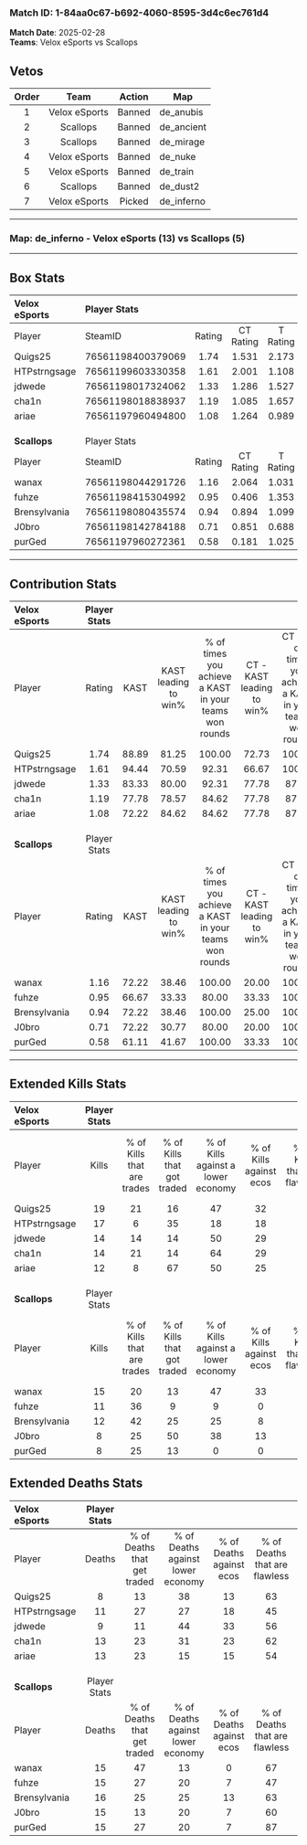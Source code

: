 ### Match ID: 1-84aa0c67-b692-4060-8595-3d4c6ec761d4  
**Match Date**: 2025-02-28  
**Teams**: Velox eSports vs Scallops  

## Vetos  

| Order | Team | Action | Map |
| :---: | :--: | :----: | --- |
| 1 | Velox eSports | Banned | de_anubis |
| 2 | Scallops | Banned | de_ancient |
| 3 | Scallops | Banned | de_mirage |
| 4 | Velox eSports | Banned | de_nuke |
| 5 | Velox eSports | Banned | de_train |
| 6 | Scallops | Banned | de_dust2 |
| 7 | Velox eSports | Picked | de_inferno |

---  

### **Map**: de_inferno - Velox eSports (13) vs Scallops (5)  
---  

## Box Stats  

| **Velox eSports** | Player Stats      |        |           |          |       |       |       |         |        |      |     |
| :- | :- | :-: | :-: | :-: | :-: | :-: | :-: | :-: | :-: | :-: | :-: |
| Player            | SteamID           | Rating | CT Rating | T Rating | KAST  |  ADR  | Kills | Assists | Deaths | K/D  | HS% |
| Quigs25           | 76561198400379069 |  1.74  |   1.531   |  2.173   | 88.89 | 99.4  |  19   |    7    |   8    | 2.38 | 68  |
| HTPstrngsage      | 76561199603330358 |  1.61  |   2.001   |  1.108   | 94.44 | 104.5 |  17   |    7    |   11   | 1.55 | 35  |
| jdwede            | 76561198017324062 |  1.33  |   1.286   |  1.527   | 83.33 | 72.4  |  14   |    4    |   9    | 1.56 | 50  |
| cha1n             | 76561198018838937 |  1.19  |   1.085   |  1.657   | 77.78 | 77.1  |  14   |    4    |   13   | 1.08 | 28  |
| ariae             | 76561197960494800 |  1.08  |   1.264   |  0.989   | 72.22 | 83.7  |  12   |    6    |   13   | 0.92 | 33  |
|                   |                   |        |           |          |       |       |       |         |        |      |     |
|                   |                   |        |           |          |       |       |       |         |        |      |     |
|                   |                   |        |           |          |       |       |       |         |        |      |     |
| **Scallops**      | Player Stats      |        |           |          |       |       |       |         |        |      |     |
| Player            | SteamID           | Rating | CT Rating | T Rating | KAST  |  ADR  | Kills | Assists | Deaths | K/D  | HS% |
| wanax             | 76561198044291726 |  1.16  |   2.064   |  1.031   | 72.22 | 85.8  |  15   |    3    |   15   | 1.00 | 66  |
| fuhze             | 76561198415304992 |  0.95  |   0.406   |  1.353   | 66.67 | 85.1  |  11   |    8    |   15   | 0.73 | 81  |
| Brensylvania      | 76561198080435574 |  0.94  |   0.894   |  1.099   | 72.22 | 67.4  |  12   |    6    |   16   | 0.75 | 66  |
| J0bro             | 76561198142784188 |  0.71  |   0.851   |  0.688   | 72.22 | 52.3  |   8   |    3    |   15   | 0.53 | 50  |
| purGed            | 76561197960272361 |  0.58  |   0.181   |  1.025   | 61.11 | 41.2  |   8   |    1    |   15   | 0.53 | 37  |
---  

## Contribution Stats  

| **Velox eSports** | Player Stats |       |                      |                                                        |                           |                                                             |                          |                                                            |
| :- | :-: | :-: | :-: | :-: | :-: | :-: | :-: | :-: |
| Player            |    Rating    | KAST  | KAST leading to win% | % of times you achieve a KAST in your teams won rounds | CT - KAST leading to win% | CT - % of times you achieve a KAST in your teams won rounds | T - KAST leading to win% | T - % of times you achieve a KAST in your teams won rounds |
| Quigs25           |     1.74     | 88.89 |        81.25         |                         100.00                         |           72.73           |                           100.00                            |          100.00          |                           100.00                           |
| HTPstrngsage      |     1.61     | 94.44 |        70.59         |                         92.31                          |           66.67           |                           100.00                            |          80.00           |                           80.00                            |
| jdwede            |     1.33     | 83.33 |        80.00         |                         92.31                          |           77.78           |                            87.50                            |          83.33           |                           100.00                           |
| cha1n             |     1.19     | 77.78 |        78.57         |                         84.62                          |           77.78           |                            87.50                            |          80.00           |                           80.00                            |
| ariae             |     1.08     | 72.22 |        84.62         |                         84.62                          |           77.78           |                            87.50                            |          100.00          |                           80.00                            |
|                   |              |       |                      |                                                        |                           |                                                             |                          |                                                            |
|                   |              |       |                      |                                                        |                           |                                                             |                          |                                                            |
|                   |              |       |                      |                                                        |                           |                                                             |                          |                                                            |
| **Scallops**      | Player Stats |       |                      |                                                        |                           |                                                             |                          |                                                            |
| Player            |    Rating    | KAST  | KAST leading to win% | % of times you achieve a KAST in your teams won rounds | CT - KAST leading to win% | CT - % of times you achieve a KAST in your teams won rounds | T - KAST leading to win% | T - % of times you achieve a KAST in your teams won rounds |
| wanax             |     1.16     | 72.22 |        38.46         |                         100.00                         |           20.00           |                           100.00                            |          50.00           |                           100.00                           |
| fuhze             |     0.95     | 66.67 |        33.33         |                         80.00                          |           33.33           |                           100.00                            |          33.33           |                           75.00                            |
| Brensylvania      |     0.94     | 72.22 |        38.46         |                         100.00                         |           25.00           |                           100.00                            |          44.44           |                           100.00                           |
| J0bro             |     0.71     | 72.22 |        30.77         |                         80.00                          |           20.00           |                           100.00                            |          37.50           |                           75.00                            |
| purGed            |     0.58     | 61.11 |        41.67         |                         100.00                         |           33.33           |                           100.00                            |          44.44           |                           100.00                           |
---  

## Extended Kills Stats  

| **Velox eSports** | Player Stats |                            |                            |                                    |                         |                              |                                 |                                       |                    |           |
| :- | :-: | :-: | :-: | :-: | :-: | :-: | :-: | :-: | :-: | :-: |
| Player            |    Kills     | % of Kills that are trades | % of Kills that got traded | % of Kills against a lower economy | % of Kills against ecos | % of Kills that are flawless | % of Kills that are close duels | % of Kills that are assisted by flash | Pistol Round Kills | AWP Kills |
| Quigs25           |      19      |             21             |             16             |                 47                 |           32            |              53              |               11                |                   5                   |         0          |     0     |
| HTPstrngsage      |      17      |             6              |             35             |                 18                 |           18            |              82              |                0                |                   0                   |         2          |     0     |
| jdwede            |      14      |             14             |             14             |                 50                 |           29            |              71              |                7                |                   7                   |         2          |     0     |
| cha1n             |      14      |             21             |             14             |                 64                 |           29            |              43              |               14                |                   0                   |         1          |     3     |
| ariae             |      12      |             8              |             67             |                 50                 |           25            |              50              |                8                |                   8                   |         2          |     0     |
|                   |              |                            |                            |                                    |                         |                              |                                 |                                       |                    |           |
|                   |              |                            |                            |                                    |                         |                              |                                 |                                       |                    |           |
|                   |              |                            |                            |                                    |                         |                              |                                 |                                       |                    |           |
| **Scallops**      | Player Stats |                            |                            |                                    |                         |                              |                                 |                                       |                    |           |
| Player            |    Kills     | % of Kills that are trades | % of Kills that got traded | % of Kills against a lower economy | % of Kills against ecos | % of Kills that are flawless | % of Kills that are close duels | % of Kills that are assisted by flash | Pistol Round Kills | AWP Kills |
| wanax             |      15      |             20             |             13             |                 47                 |           33            |              47              |                7                |                   0                   |         4          |     0     |
| fuhze             |      11      |             36             |             9              |                 9                  |            0            |              64              |                0                |                   0                   |         3          |     0     |
| Brensylvania      |      12      |             42             |             25             |                 25                 |            8            |              50              |                8                |                   0                   |         1          |     0     |
| J0bro             |      8       |             25             |             50             |                 38                 |           13            |              63              |                0                |                   0                   |         0          |     0     |
| purGed            |      8       |             25             |             13             |                 0                  |            0            |              50              |               13                |                   0                   |         0          |     1     |
## Extended Deaths Stats  

| **Velox eSports** | Player Stats |                             |                                   |                          |                               |                            |                           |               |
| :- | :-: | :-: | :-: | :-: | :-: | :-: | :-: | :-: |
| Player            |    Deaths    | % of Deaths that get traded | % of Deaths against lower economy | % of Deaths against ecos | % of Deaths that are flawless | % of Deaths that are close | % of Deaths while blinded | Deaths to AWP |
| Quigs25           |      8       |             13              |                38                 |            13            |              63               |             0              |             0             |       0       |
| HTPstrngsage      |      11      |             27              |                27                 |            18            |              45               |             9              |             0             |       0       |
| jdwede            |      9       |             11              |                44                 |            33            |              56               |             11             |             0             |       0       |
| cha1n             |      13      |             23              |                31                 |            23            |              62               |             8              |             0             |       0       |
| ariae             |      13      |             23              |                15                 |            15            |              54               |             0              |             0             |       1       |
|                   |              |                             |                                   |                          |                               |                            |                           |               |
|                   |              |                             |                                   |                          |                               |                            |                           |               |
|                   |              |                             |                                   |                          |                               |                            |                           |               |
| **Scallops**      | Player Stats |                             |                                   |                          |                               |                            |                           |               |
| Player            |    Deaths    | % of Deaths that get traded | % of Deaths against lower economy | % of Deaths against ecos | % of Deaths that are flawless | % of Deaths that are close | % of Deaths while blinded | Deaths to AWP |
| wanax             |      15      |             47              |                13                 |            0             |              67               |             7              |             0             |       1       |
| fuhze             |      15      |             27              |                20                 |            7             |              47               |             13             |             7             |       2       |
| Brensylvania      |      16      |             25              |                25                 |            13            |              63               |             6              |             0             |       0       |
| J0bro             |      15      |             13              |                20                 |            7             |              60               |             7              |             7             |       0       |
| purGed            |      15      |             27              |                20                 |            7             |              87               |             7              |             7             |       0       |
